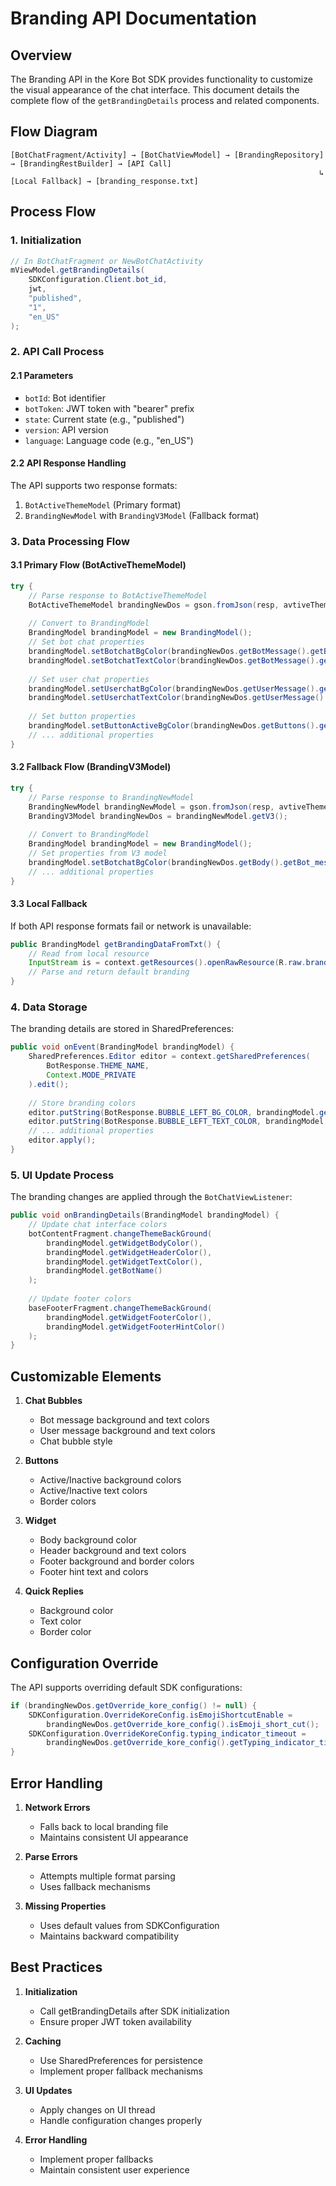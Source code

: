 # Branding API Documentation

## Overview
The Branding API in the Kore Bot SDK provides functionality to customize the visual appearance of the chat interface. This document details the complete flow of the `getBrandingDetails` process and related components.

## Flow Diagram
```
[BotChatFragment/Activity] → [BotChatViewModel] → [BrandingRepository] → [BrandingRestBuilder] → [API Call]
                                                                     ↳ [Local Fallback] → [branding_response.txt]
```

## Process Flow

### 1. Initialization
```java
// In BotChatFragment or NewBotChatActivity
mViewModel.getBrandingDetails(
    SDKConfiguration.Client.bot_id,
    jwt,
    "published",
    "1",
    "en_US"
);
```

### 2. API Call Process

#### 2.1 Parameters
- `botId`: Bot identifier
- `botToken`: JWT token with "bearer" prefix
- `state`: Current state (e.g., "published")
- `version`: API version
- `language`: Language code (e.g., "en_US")

#### 2.2 API Response Handling
The API supports two response formats:
1. `BotActiveThemeModel` (Primary format)
2. `BrandingNewModel` with `BrandingV3Model` (Fallback format)

### 3. Data Processing Flow

#### 3.1 Primary Flow (BotActiveThemeModel)
```java
try {
    // Parse response to BotActiveThemeModel
    BotActiveThemeModel brandingNewDos = gson.fromJson(resp, avtiveThemeType);
    
    // Convert to BrandingModel
    BrandingModel brandingModel = new BrandingModel();
    // Set bot chat properties
    brandingModel.setBotchatBgColor(brandingNewDos.getBotMessage().getBubbleColor());
    brandingModel.setBotchatTextColor(brandingNewDos.getBotMessage().getFontColor());
    
    // Set user chat properties
    brandingModel.setUserchatBgColor(brandingNewDos.getUserMessage().getBubbleColor());
    brandingModel.setUserchatTextColor(brandingNewDos.getUserMessage().getFontColor());
    
    // Set button properties
    brandingModel.setButtonActiveBgColor(brandingNewDos.getButtons().getDefaultButtonColor());
    // ... additional properties
}
```

#### 3.2 Fallback Flow (BrandingV3Model)
```java
try {
    // Parse response to BrandingNewModel
    BrandingNewModel brandingNewModel = gson.fromJson(resp, avtiveThemeType);
    BrandingV3Model brandingNewDos = brandingNewModel.getV3();
    
    // Convert to BrandingModel
    BrandingModel brandingModel = new BrandingModel();
    // Set properties from V3 model
    brandingModel.setBotchatBgColor(brandingNewDos.getBody().getBot_message().getBg_color());
    // ... additional properties
}
```

#### 3.3 Local Fallback
If both API response formats fail or network is unavailable:
```java
public BrandingModel getBrandingDataFromTxt() {
    // Read from local resource
    InputStream is = context.getResources().openRawResource(R.raw.branding_response);
    // Parse and return default branding
}
```

### 4. Data Storage

The branding details are stored in SharedPreferences:
```java
public void onEvent(BrandingModel brandingModel) {
    SharedPreferences.Editor editor = context.getSharedPreferences(
        BotResponse.THEME_NAME,
        Context.MODE_PRIVATE
    ).edit();
    
    // Store branding colors
    editor.putString(BotResponse.BUBBLE_LEFT_BG_COLOR, brandingModel.getBotchatBgColor());
    editor.putString(BotResponse.BUBBLE_LEFT_TEXT_COLOR, brandingModel.getBotchatTextColor());
    // ... additional properties
    editor.apply();
}
```

### 5. UI Update Process

The branding changes are applied through the `BotChatViewListener`:
```java
public void onBrandingDetails(BrandingModel brandingModel) {
    // Update chat interface colors
    botContentFragment.changeThemeBackGround(
        brandingModel.getWidgetBodyColor(),
        brandingModel.getWidgetHeaderColor(),
        brandingModel.getWidgetTextColor(),
        brandingModel.getBotName()
    );
    
    // Update footer colors
    baseFooterFragment.changeThemeBackGround(
        brandingModel.getWidgetFooterColor(),
        brandingModel.getWidgetFooterHintColor()
    );
}
```

## Customizable Elements

1. **Chat Bubbles**
   - Bot message background and text colors
   - User message background and text colors
   - Chat bubble style

2. **Buttons**
   - Active/Inactive background colors
   - Active/Inactive text colors
   - Border colors

3. **Widget**
   - Body background color
   - Header background and text colors
   - Footer background and border colors
   - Footer hint text and colors

4. **Quick Replies**
   - Background color
   - Text color
   - Border color

## Configuration Override

The API supports overriding default SDK configurations:
```java
if (brandingNewDos.getOverride_kore_config() != null) {
    SDKConfiguration.OverrideKoreConfig.isEmojiShortcutEnable = 
        brandingNewDos.getOverride_kore_config().isEmoji_short_cut();
    SDKConfiguration.OverrideKoreConfig.typing_indicator_timeout = 
        brandingNewDos.getOverride_kore_config().getTyping_indicator_timeout();
}
```

## Error Handling

1. **Network Errors**
   - Falls back to local branding file
   - Maintains consistent UI appearance

2. **Parse Errors**
   - Attempts multiple format parsing
   - Uses fallback mechanisms

3. **Missing Properties**
   - Uses default values from SDKConfiguration
   - Maintains backward compatibility

## Best Practices

1. **Initialization**
   - Call getBrandingDetails after SDK initialization
   - Ensure proper JWT token availability

2. **Caching**
   - Use SharedPreferences for persistence
   - Implement proper fallback mechanisms

3. **UI Updates**
   - Apply changes on UI thread
   - Handle configuration changes properly

4. **Error Handling**
   - Implement proper fallbacks
   - Maintain consistent user experience
